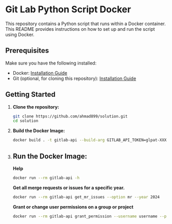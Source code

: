 # Git Lab Python Script Docker

This repository contains a Python script that runs within a Docker container. This README provides instructions on how to set up and run the script using Docker.

## Prerequisites

Make sure you have the following installed:

- Docker: [Installation Guide](https://docs.docker.com/get-docker/)
- Git (optional, for cloning this repository): [Installation Guide](https://git-scm.com/book/en/v2/Getting-Started-Installing-Git)

## Getting Started

1. **Clone the repository:**

   ```bash
   git clone https://github.com/ahmad899/solution.git
   cd solution
   ```

2. **Build the Docker Image:**

   ```bash
   docker build . -t gitlab-api --build-arg GITLAB_API_TOKEN=glpat-XXXXXX --build-arg GITLAB_API_URL=https://gitlab.com/api/v4
   ```

3. ## Run the Docker Image:

   **Help**

   ```bash
   docker run --rm gitlab-api -h
   ```

   **Get all merge requests or issues for a specific year.**

   ```bash
   docker run --rm gitlab-api get_mr_issues --option mr --year 2024
   ```

   **Grant or change user permissions on a group or project**

   ```bash
   docker run --rm gitlab-api grant_permission --username username --project-group (project or group) --role (Guest or Reporter or Developer or Maintainer or Owner)
   ```
